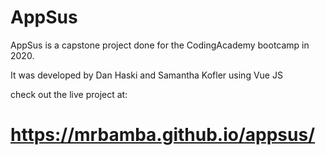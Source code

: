 # AppSus
AppSus is a capstone project done for the CodingAcademy bootcamp in 2020.

It was developed by Dan Haski and Samantha Kofler using Vue JS

check out the live project at:
# https://mrbamba.github.io/appsus/
